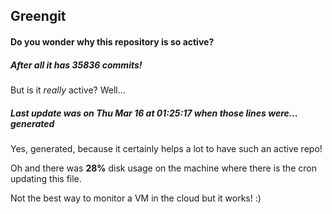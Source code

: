 ## Greengit

#### Do you wonder why this repository is so active?

##### After all it has 35836 commits!

But is it *really* active? Well...

##### Last update was on Thu Mar 16 at 01:25:17 when those lines were... generated

Yes, generated, because it certainly helps a lot to have such an active repo!

Oh and there was **28%** disk usage on the machine
where there is the cron updating this file.

Not the best way to monitor a VM in the cloud but it works! :)
